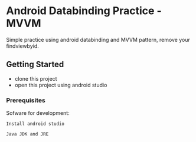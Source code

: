 # Android Databinding Practice - MVVM

Simple practice using android databinding and MVVM pattern, remove your findviewbyid.

## Getting Started

- clone this project
- open this project using android studio

### Prerequisites

Sofware for development:

```
Install android studio
```

```
Java JDK and JRE
```


